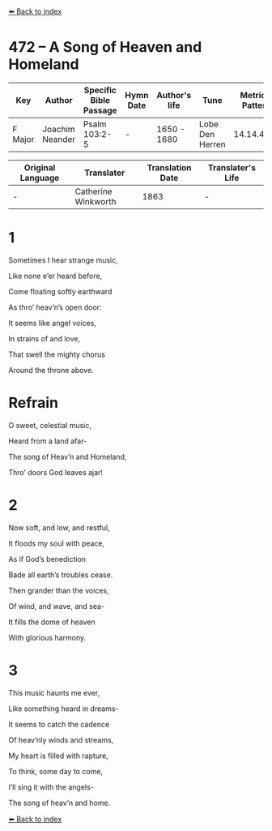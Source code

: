 [⬅️ Back to index](../README.md)

# 472 – A Song of Heaven and Homeland

Key | Author   | Specific Bible Passage     |Hymn Date |Author's life |Tune |Metrical Pattern   |Composer/Source                                                                                        
-- | --------- | ---------------------------|----------|--------------|-----|-------------------|-------------   
F Major  | Joachim Neander      | Psalm 103:2-5 | -  | 1650 - 1680 | Lobe Den Herren | 14.14.4.7.8 | Chorale Book for England, 1863 

Original Language | Translater | Translation Date   | Translater's Life     
----------------- | --------- | --------------------|-------------   
\-  | Catherine Winkworth      | 1863 | -  | 1827 - 1878 



# 1

Sometimes I hear strange music,

Like none e’er heard before,

Come floating softly earthward

As thro’ heav’n’s open door:

It seems like angel voices,

In strains of and love,

That swell the mighty chorus

Around the throne above.



# Refrain

O sweet, celestial music,

Heard from a land afar-

The song of Heav’n and Homeland,

Thro’ doors God leaves ajar!



# 2

Now soft, and low, and restful,

It floods my soul with peace,

As if God’s benediction

Bade all earth’s troubles cease.

Then grander than the voices,

Of wind, and wave, and sea-

It fills the dome of heaven

With glorious harmony.



# 3

This music haunts me ever,

Like something heard in dreams-

It seems to catch the cadence

Of heav’nly winds and streams,

My heart is filled with rapture,

To think, some day to come,

I’ll sing it with the angels-

The song of heav’n and home.

[⬅️ Back to index](../README.md)

